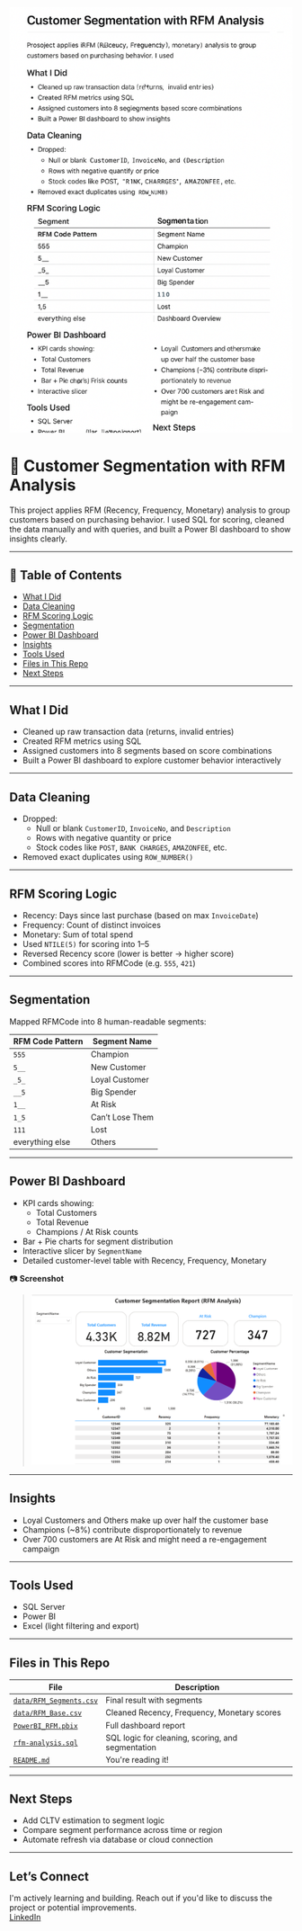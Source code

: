 ![RFM Segmentation Banner](./screenshots/rfm-banner.png)
# 🧠 Customer Segmentation with RFM Analysis

This project applies RFM (Recency, Frequency, Monetary) analysis to group customers based on purchasing behavior. I used SQL for scoring, cleaned the data manually and with queries, and built a Power BI dashboard to show insights clearly.

---

## 📌 Table of Contents
- [What I Did](#what-i-did)
- [Data Cleaning](#data-cleaning)
- [RFM Scoring Logic](#rfm-scoring-logic)
- [Segmentation](#segmentation)
- [Power BI Dashboard](#power-bi-dashboard)
- [Insights](#insights)
- [Tools Used](#tools-used)
- [Files in This Repo](#files-in-this-repo)
- [Next Steps](#next-steps)

---

##  What I Did

- Cleaned up raw transaction data (returns, invalid entries)
- Created RFM metrics using SQL
- Assigned customers into 8 segments based on score combinations
- Built a Power BI dashboard to explore customer behavior interactively

---

##  Data Cleaning

- Dropped:
  - Null or blank `CustomerID`, `InvoiceNo`, and `Description`
  - Rows with negative quantity or price
  - Stock codes like `POST`, `BANK CHARGES`, `AMAZONFEE`, etc.
- Removed exact duplicates using `ROW_NUMBER()`

---

##  RFM Scoring Logic

- Recency: Days since last purchase (based on max `InvoiceDate`)
- Frequency: Count of distinct invoices
- Monetary: Sum of total spend
- Used `NTILE(5)` for scoring into 1–5
- Reversed Recency score (lower is better → higher score)
- Combined scores into RFMCode (e.g. `555`, `421`)

---

##  Segmentation

Mapped RFMCode into 8 human-readable segments:

| RFM Code Pattern | Segment Name     |
|------------------|------------------|
| `555`            | Champion         |
| `5__`            | New Customer     |
| `_5_`            | Loyal Customer   |
| `__5`            | Big Spender      |
| `1__`            | At Risk          |
| `1_5`            | Can’t Lose Them  |
| `111`            | Lost             |
| everything else  | Others           |

---

##  Power BI Dashboard

- KPI cards showing:
  - Total Customers
  - Total Revenue
  - Champions / At Risk counts
- Bar + Pie charts for segment distribution
- Interactive slicer by `SegmentName`
- Detailed customer-level table with Recency, Frequency, Monetary

📷 **Screenshot**  
> ![Dashboard Overview](./screenshots/dashboard-overview.png)

---

##  Insights

- Loyal Customers and Others make up over half the customer base
- Champions (~8%) contribute disproportionately to revenue
- Over 700 customers are At Risk and might need a re-engagement campaign

---

##  Tools Used

- SQL Server
- Power BI
- Excel (light filtering and export)

---

## Files in This Repo

| File | Description |
|------|-------------|
| [`data/RFM_Segments.csv`](./data/RFM_Segments.csv) | Final result with segments |
| [`data/RFM_Base.csv`](./data/RFM_Base.csv) | Cleaned Recency, Frequency, Monetary scores |
| [`PowerBI_RFM.pbix`](./PowerBI_RFM.pbix) | Full dashboard report |
| [`rfm-analysis.sql`](./rfm-analysis.sql) | SQL logic for cleaning, scoring, and segmentation |
| [`README.md`](./README.md) | You're reading it! |

---

##  Next Steps

- Add CLTV estimation to segment logic
- Compare segment performance across time or region
- Automate refresh via database or cloud connection

---

##  Let’s Connect

I'm actively learning and building. Reach out if you'd like to discuss the project or potential improvements.  
[LinkedIn](https://www.linkedin.com/in/jake-ma-0a4278282/)
